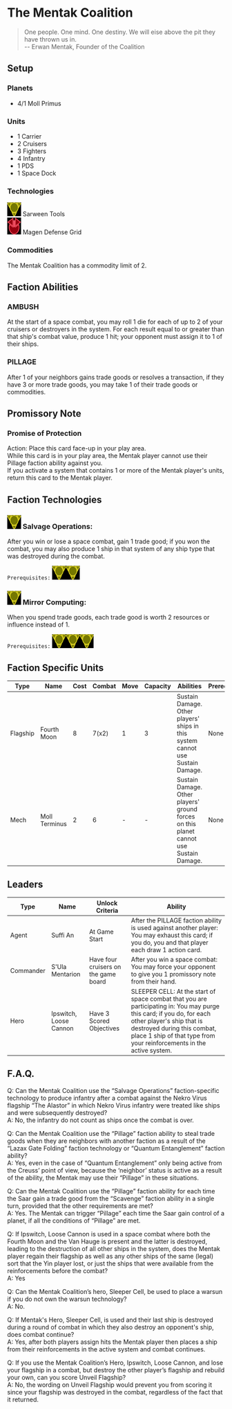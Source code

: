 # The Mentak Coalition
> One people. One mind. One destiny. We will eise above the pit they have thrown us in.  
-- Erwan Mentak, Founder of the Coalition

## Setup
### Planets
* 4/1 Moll Primus

### Units
* 1 Carrier
* 2 Cruisers
* 3 Fighters
* 4 Infantry
* 1 PDS
* 1 Space Dock

### Technologies
![Yellow Tech](../images/tech_yellow_small.bmp) Sarween Tools  
![Red Tech](../images/tech_red_small.bmp) Magen Defense Grid  

### Commodities
The Mentak Coalition has a commodity limit of 2.

## Faction Abilities
### AMBUSH  
At the start of a space combat, you may roll 1 die for each of up to 2 of your cruisers or destroyers in the system.  For each result equal to or greater than that ship's combat value, produce 1 hit; your opponent must assign it to 1 of their ships.

### PILLAGE  
After 1 of your neighbors gains trade goods or resolves a transaction, if they have 3 or more trade goods, you may take 1 of their trade goods or commodities.

## Promissory Note
### Promise of Protection  
Action: Place this card face-up in your play area.  
While this card is in your play area, the Mentak player cannot use their Pillage faction ability against you.  
If you activate a system that contains 1 or more of the Mentak player's units, return this card to the Mentak player.  

## Faction Technologies
### ![Yellow Tech](../images/tech_yellow_small.bmp) Salvage Operations:  
After you win or lose a space combat, gain 1 trade good; if you won the combat, you may also produce 1 ship in that system of any ship type that was destroyed during the combat.

`Prerequisites:` ![Yellow Tech](../images/tech_yellow_small.bmp)![Yellow Tech](../images/tech_yellow_small.bmp)

### ![Yellow Tech](../images/tech_yellow_small.bmp) Mirror Computing:  
When you spend trade goods, each trade good is worth 2 resources or influence instead of 1.

`Prerequisites:` ![Yellow Tech](../images/tech_yellow_small.bmp)![Yellow Tech](../images/tech_yellow_small.bmp)![Yellow Tech](../images/tech_yellow_small.bmp)

## Faction Specific Units
|Type|Name|Cost|Combat|Move|Capacity|Abilities|Prerequisites|
|-|-|-|-|-|-|-|-| 
|Flagship|Fourth Moon|8|7(x2)|1|3|Sustain Damage. Other players' ships in this system cannot use Sustain Damage.|None|
|Mech|Moll Terminus|2|6|-|-|Sustain Damage. Other players' ground forces on this planet cannot use Sustain Damage.|None|

## Leaders

|Type|Name|Unlock Criteria|Ability|
|-|-|-|-|
|Agent|Suffi An|At Game Start|After the PILLAGE faction ability is used against another player: You may exhaust this card; if you do, you and that player each draw 1 action card.|
|Commander|S'Ula Mentarion |Have four cruisers on the game board|After you win a space combat: You may force your opponent to give you 1 promissory note from their hand.|
|Hero|Ipswitch, Loose Cannon |Have 3 Scored Objectives|SLEEPER CELL: At the start of space combat that you are participating in: You may purge this card; if you do, for each other player's ship that is destroyed during this combat, place 1 ship of that type from your reinforcements in the active system.|

## F.A.Q.
Q: Can the Mentak Coalition use the “Salvage Operations” faction-specific technology to produce infantry after a combat against the Nekro Virus flagship “The Alastor” in which Nekro Virus infantry were treated like ships and were subsequently destroyed?  
A: No, the infantry do not count as ships once the combat is over.

Q: Can the Mentak Coalition use the “Pillage” faction ability to steal trade goods when they are neighbors with another faction as a result of the “Lazax Gate Folding” faction technology or “Quantum Entanglement” faction ability?  
A: Yes, even in the case of “Quantum Entanglement” only being active from the Creuss’ point of view, because the ‘neighbor’ status is active as a result of the ability, the Mentak may use their “Pillage” in these situations.

Q: Can the Mentak Coalition use the “Pillage” faction ability for each time the Saar gain a trade good from the “Scavenge” faction ability in a single turn, provided that the other requirements are met?  
A: Yes. The Mentak can trigger “Pillage” each time the Saar gain control of a planet, if all the conditions of “Pillage” are met.

Q: If Ipswitch, Loose Cannon is used in a space combat where both the Fourth Moon and the Van Hauge is present and the latter is destroyed, leading to the destruction of all other ships in the system, does the Mentak player regain their flagship as well as any other ships of the same (legal) sort that the Yin player lost, or just the ships that were available from the reinforcements before the combat?  
A: Yes

Q: Can the Mentak Coalition’s hero, Sleeper Cell, be used to place a warsun if you do not own the warsun technology?  
A: No.

Q: If Mentak's Hero, Sleeper Cell, is used and their last ship is destroyed during a round of combat in which they also destroy an opponent's ship, does combat continue?  
A: Yes, after both players assign hits the Mentak player then places a ship from their reinforcements in the active system and combat continues.

Q: If you use the Mentak Coalition’s Hero, Ipswitch, Loose Cannon, and lose your flagship in a combat, but destroy the other player’s flagship and rebuild your own, can you score Unveil Flagship?  
A: No, the wording on Unveil Flagship would prevent you from scoring it since your flagship was destroyed in the combat, regardless of the fact that it returned. 
